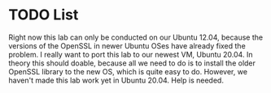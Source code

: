 # TODO List

Right now this lab can only be conducted on our Ubuntu 12.04, because 
the versions of the OpenSSL in newer Ubuntu OSes have already
fixed the problem. I really want to port this lab to our newest VM,
Ubuntu 20.04. In theory this should doable, because all we need to 
do is to install the older OpenSSL library to the new OS, which 
is quite easy to do. However, we haven't made this lab work yet
in Ubuntu 20.04. Help is needed. 
